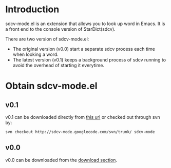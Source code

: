 # Introduction #
sdcv-mode.el is an extension that allows you to look up word in Emacs. It is a front end to the console version of StarDict(sdcv).

There are two version of sdcv-mode.el:
  * The original version (v0.0) start a separate sdcv process each time when looking a word.
  * The latest version (v0.1) keeps a background process of sdcv running to avoid the overhead of starting it everytime.

# Obtain sdcv-mode.el #
## v0.1 ##
v0.1 can be downloaded directly from [this url](http://sdcv-mode.googlecode.com/svn/trunk/sdcv-mode.el) or checked out through svn by:
```
svn checkout http://sdcv-mode.googlecode.com/svn/trunk/ sdcv-mode
```

## v0.0 ##
v0.0 can be downloaded from the [download section](http://code.google.com/p/sdcv-mode/downloads/list).